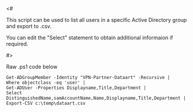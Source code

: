<#

This script can be used to list all users in a specific Active Directory group and export to .csv.

You can edit the "Select" statement to obtain additional informaion if required.

#>

Raw .ps1 code below

```
Get-ADGroupMember -Identity "VPN-Partner-Dataart" -Recursive |
Where objectclass -eq 'user' |
Get-ADUser -Properties Displayname,Title,Department |
Select DistinguishedName,samAccountName,Name,Displayname,Title,Department |
Export-CSV c:\temp\dataart.csv
```


